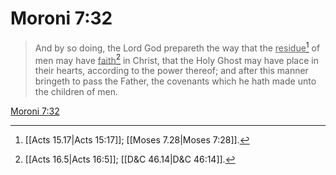 # Moroni 7:32

> And by so doing, the Lord God prepareth the way that the <u>residue</u>[^a] of men may have <u>faith</u>[^b] in Christ, that the Holy Ghost may have place in their hearts, according to the power thereof; and after this manner bringeth to pass the Father, the covenants which he hath made unto the children of men.

[Moroni 7:32](https://www.churchofjesuschrist.org/study/scriptures/bofm/moro/7?lang=eng&id=p32#p32)


[^a]: [[Acts 15.17|Acts 15:17]]; [[Moses 7.28|Moses 7:28]].  
[^b]: [[Acts 16.5|Acts 16:5]]; [[D&C 46.14|D&C 46:14]].  
